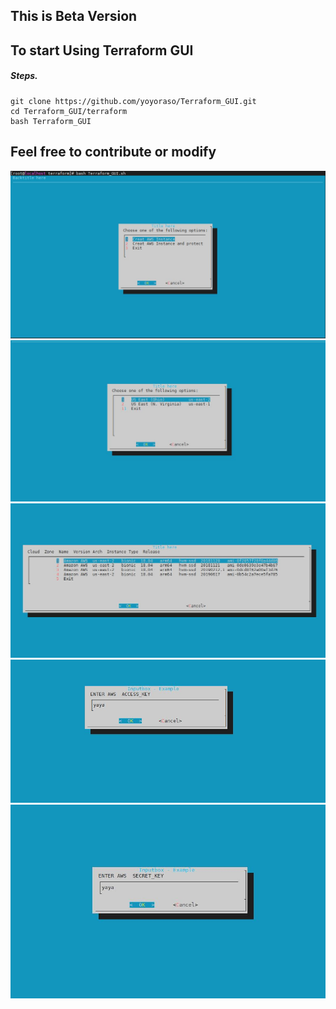 
## This is Beta Version


## To start Using Terraform GUI

##### Steps.

```
git clone https://github.com/yoyoraso/Terraform_GUI.git
cd Terraform_GUI/terraform
bash Terraform_GUI
```

## Feel free to contribute or modify 

![](images/ter1.JPG)
![](images/ter2.JPG)
![](images/ter3.JPG)
![](images/ter4.JPG)
![](images/ter5.JPG)

